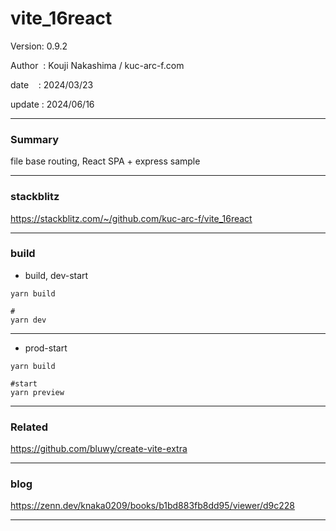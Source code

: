 ﻿# vite_16react

 Version: 0.9.2

 Author  : Kouji Nakashima / kuc-arc-f.com

 date    : 2024/03/23 

 update  : 2024/06/16 

***
### Summary

file base routing, React SPA + express sample  

***
### stackblitz

https://stackblitz.com/~/github.com/kuc-arc-f/vite_16react

***
### build

* build, dev-start

```
yarn build

#
yarn dev
```

***
* prod-start

```
yarn build

#start
yarn preview
```

***
### Related

https://github.com/bluwy/create-vite-extra

***
### blog 

https://zenn.dev/knaka0209/books/b1bd883fb8dd95/viewer/d9c228

***

